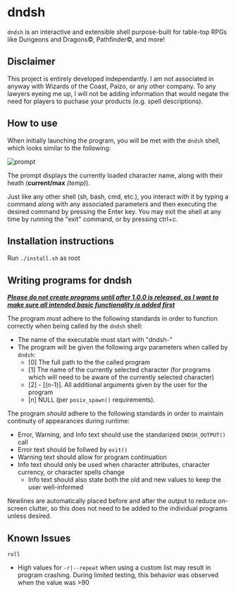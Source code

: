# dndsh

`dndsh` is an interactive and extensible shell purpose-built for table-top RPGs like Dungeons and Dragons©, Pathfinder©, and more!

## Disclaimer

This project is entirely developed independantly. I am not associated in anyway with Wizards of the Coast, Paizo, or any other company. To any lawyers eyeing me up, I will not be adding information that would negate the need for players to puchase your products (e.g. spell descriptions).

## How to use

When initially launching the program, you will be met with the `dndsh` shell, which looks similar to the following:

![prompt](https://imgur.com/YY66YSC.png)

The prompt displays the currently loaded character name, along with their heath (**current/max** *(temp)*).

Just like any other shell (sh, bash, cmd, etc.), you interact with it by typing a command along with any associated parameters and then executing the desired command by pressing the Enter key. You may exit the shell at any time by running the "exit" command, or by pressing ctrl+c.

## Installation instructions

Run `./install.sh` as root

## Writing programs for dndsh

<ins>***Please do not create programs until after 1.0.0 is released, as I want to make sure all intended basic functionality is added first***</ins>

The program *must* adhere to the following standards in order to function correctly when being called by the `dndsh` shell:
- The name of the executable must start with "dndsh-"
- The program will be given the following argv parameters when called by `dndsh`:
  - [0] The full path to the the called program
  - [1] The name of the currently selected character (for programs which will need to be aware of the currently selected character)
  - [2] - [(n-1)]. All additional arguments given by the user for the program
  - [n] NULL (per `posix_spawn()` requirements).

The program *should* adhere to the following standards in order to maintain continuity of appearances during runtime:
 - Error, Warning, and Info text should use the standarized `DNDSH_OUTPUT()` call
 - Error text should be follwed by `exit()`
 - Warning text should allow for program continuation
 - Info text should only be used when character attributes, character currency, or character spells change
   - Info text should also state both the old and new values to keep the user well-informed

Newlines are automatically placed before and after the output to reduce on-screen clutter, so this does not need to be added to the individual programs unless desired.

## Known Issues

`roll`
 - High values for `-r|--repeat` when using a custom list may result in program crashing. During limited testing, this behavior was observed when the value was >90
